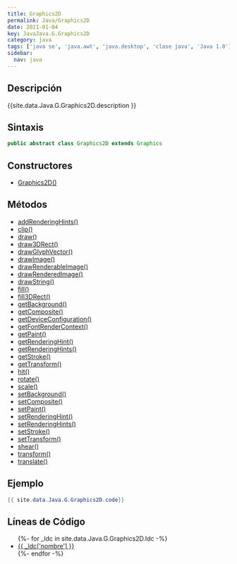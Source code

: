 ```yaml
---
title: Graphics2D
permalink: Java/Graphics2D
date: 2021-01-04
key: JavaJava.G.Graphics2D
category: java
tags: ['java se', 'java.awt', 'java.desktop', 'clase java', 'Java 1.0']
sidebar: 
  nav: java
---
```


## Descripción
{{site.data.Java.G.Graphics2D.description }}

## Sintaxis
~~~java
public abstract class Graphics2D extends Graphics
~~~

## Constructores
* [Graphics2D()](/Java/Graphics2D/Graphics2D/)

## Métodos
* [addRenderingHints()](/Java/Graphics2D/addRenderingHints)
* [clip()](/Java/Graphics2D/clip)
* [draw()](/Java/Graphics2D/draw)
* [draw3DRect()](/Java/Graphics2D/draw3DRect)
* [drawGlyphVector()](/Java/Graphics2D/drawGlyphVector)
* [drawImage()](/Java/Graphics2D/drawImage)
* [drawRenderableImage()](/Java/Graphics2D/drawRenderableImage)
* [drawRenderedImage()](/Java/Graphics2D/drawRenderedImage)
* [drawString()](/Java/Graphics2D/drawString)
* [fill()](/Java/Graphics2D/fill)
* [fill3DRect()](/Java/Graphics2D/fill3DRect)
* [getBackground()](/Java/Graphics2D/getBackground)
* [getComposite()](/Java/Graphics2D/getComposite)
* [getDeviceConfiguration()](/Java/Graphics2D/getDeviceConfiguration)
* [getFontRenderContext()](/Java/Graphics2D/getFontRenderContext)
* [getPaint()](/Java/Graphics2D/getPaint)
* [getRenderingHint()](/Java/Graphics2D/getRenderingHint)
* [getRenderingHints()](/Java/Graphics2D/getRenderingHints)
* [getStroke()](/Java/Graphics2D/getStroke)
* [getTransform()](/Java/Graphics2D/getTransform)
* [hit()](/Java/Graphics2D/hit)
* [rotate()](/Java/Graphics2D/rotate)
* [scale()](/Java/Graphics2D/scale)
* [setBackground()](/Java/Graphics2D/setBackground)
* [setComposite()](/Java/Graphics2D/setComposite)
* [setPaint()](/Java/Graphics2D/setPaint)
* [setRenderingHint()](/Java/Graphics2D/setRenderingHint)
* [setRenderingHints()](/Java/Graphics2D/setRenderingHints)
* [setStroke()](/Java/Graphics2D/setStroke)
* [setTransform()](/Java/Graphics2D/setTransform)
* [shear()](/Java/Graphics2D/shear)
* [transform()](/Java/Graphics2D/transform)
* [translate()](/Java/Graphics2D/translate)

## Ejemplo
~~~java
{{ site.data.Java.G.Graphics2D.code}}
~~~

## Líneas de Código
<ul>
{%- for _ldc in site.data.Java.G.Graphics2D.ldc -%}
   <li>
       <a href="{{_ldc['url'] }}">{{ _ldc['nombre'] }}</a>
   </li>
{%- endfor -%}
</ul>
